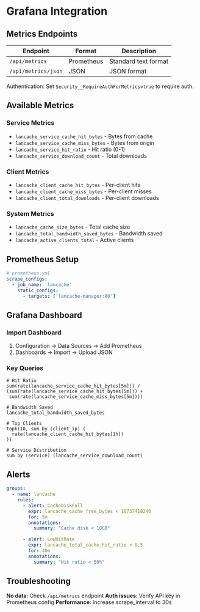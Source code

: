 # Grafana Integration

## Metrics Endpoints

| Endpoint | Format | Description |
|----------|--------|-------------|
| `/api/metrics` | Prometheus | Standard text format |
| `/api/metrics/json` | JSON | JSON format |

Authentication: Set `Security__RequireAuthForMetrics=true` to require auth.

## Available Metrics

### Service Metrics
- `lancache_service_cache_hit_bytes` - Bytes from cache
- `lancache_service_cache_miss_bytes` - Bytes from origin
- `lancache_service_hit_ratio` - Hit ratio (0-1)
- `lancache_service_download_count` - Total downloads

### Client Metrics
- `lancache_client_cache_hit_bytes` - Per-client hits
- `lancache_client_cache_miss_bytes` - Per-client misses
- `lancache_client_total_downloads` - Per-client downloads

### System Metrics
- `lancache_cache_size_bytes` - Total cache size
- `lancache_total_bandwidth_saved_bytes` - Bandwidth saved
- `lancache_active_clients_total` - Active clients

## Prometheus Setup

```yaml
# prometheus.yml
scrape_configs:
  - job_name: 'lancache'
    static_configs:
      - targets: ['lancache-manager:80']
```

## Grafana Dashboard

### Import Dashboard
1. Configuration → Data Sources → Add Prometheus
2. Dashboards → Import → Upload JSON

### Key Queries

```promql
# Hit Ratio
sum(rate(lancache_service_cache_hit_bytes[5m])) /
(sum(rate(lancache_service_cache_hit_bytes[5m])) +
 sum(rate(lancache_service_cache_miss_bytes[5m])))

# Bandwidth Saved
lancache_total_bandwidth_saved_bytes

# Top Clients
topk(10, sum by (client_ip) (
  rate(lancache_client_cache_hit_bytes[1h])
))

# Service Distribution
sum by (service) (lancache_service_download_count)
```

## Alerts

```yaml
groups:
  - name: lancache
    rules:
      - alert: CacheDiskFull
        expr: lancache_cache_free_bytes < 10737418240
        for: 5m
        annotations:
          summary: "Cache disk < 10GB"

      - alert: LowHitRate
        expr: lancache_total_cache_hit_ratio < 0.5
        for: 30m
        annotations:
          summary: "Hit ratio < 50%"
```

## Troubleshooting

**No data**: Check `/api/metrics` endpoint
**Auth issues**: Verify API key in Prometheus config
**Performance**: Increase scrape_interval to 30s